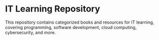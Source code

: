 # IT Learning Repository

This repository contains categorized books and resources for IT learning, covering programming, software development, cloud computing, cybersecurity, and more.

